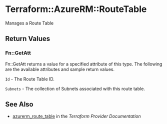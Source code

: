 # Terraform::AzureRM::RouteTable

Manages a Route Table

## Return Values

### Fn::GetAtt

Fn::GetAtt returns a value for a specified attribute of this type. The following are the available attributes and sample return values.

`Id` - The Route Table ID.

`Subnets` - The collection of Subnets associated with this route table.

## See Also

* [azurerm_route_table](https://www.terraform.io/docs/providers/azurerm/r/route_table.html) in the _Terraform Provider Documentation_